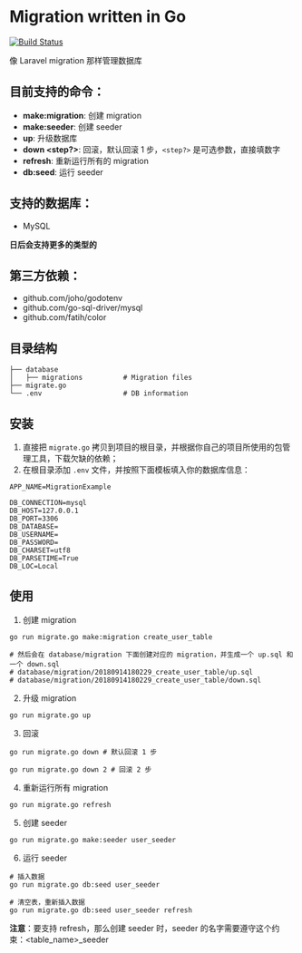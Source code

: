 # Migration written in Go

[![Build Status](https://travis-ci.org/fengzifz/migration-go.svg?branch=master)](https://travis-ci.org/fengzifz/migration-go)

像 Laravel migration 那样管理数据库

## 目前支持的命令：
- **make:migration**: 创建 migration
- **make:seeder**: 创建 seeder
- **up**: 升级数据库
- **down <step?>**: 回滚，默认回滚 1 步，`<step?>` 是可选参数，直接填数字
- **refresh**: 重新运行所有的 migration
- **db:seed**: 运行 seeder

## 支持的数据库：
- MySQL

**日后会支持更多的类型的**

## 第三方依赖：
- github.com/joho/godotenv
- github.com/go-sql-driver/mysql
- github.com/fatih/color

## 目录结构
```
├── database
│   ├── migrations          # Migration files
├── migrate.go
└── .env                    # DB information
```

## 安装
1. 直接把 `migrate.go` 拷贝到项目的根目录，并根据你自己的项目所使用的包管理工具，下载欠缺的依赖；
2. 在根目录添加 `.env` 文件，并按照下面模板填入你的数据库信息：
```
APP_NAME=MigrationExample

DB_CONNECTION=mysql
DB_HOST=127.0.0.1
DB_PORT=3306
DB_DATABASE=
DB_USERNAME=
DB_PASSWORD=
DB_CHARSET=utf8
DB_PARSETIME=True
DB_LOC=Local
```

## 使用
1. 创建 migration
```
go run migrate.go make:migration create_user_table

# 然后会在 database/migration 下面创建对应的 migration，并生成一个 up.sql 和 一个 down.sql
# database/migration/20180914180229_create_user_table/up.sql
# database/migration/20180914180229_create_user_table/down.sql
```

2. 升级 migration
```
go run migrate.go up
```

3. 回滚
```
go run migrate.go down # 默认回滚 1 步

go run migrate.go down 2 # 回滚 2 步

```

4. 重新运行所有 migration
```
go run migrate.go refresh
```

5. 创建 seeder
```
go run migrate.go make:seeder user_seeder
```

6. 运行 seeder
```
# 插入数据
go run migrate.go db:seed user_seeder 

# 清空表，重新插入数据
go run migrate.go db:seed user_seeder refresh
```
**注意**：要支持 refresh，那么创建 seeder 时，seeder 的名字需要遵守这个约束：<table_name>_seeder
